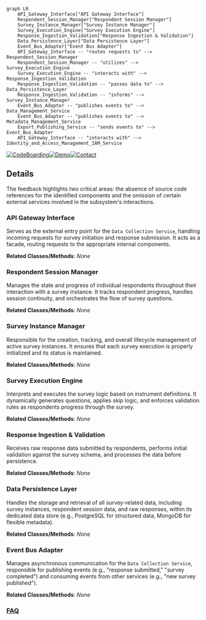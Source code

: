 ```mermaid
graph LR
    API_Gateway_Interface["API Gateway Interface"]
    Respondent_Session_Manager["Respondent Session Manager"]
    Survey_Instance_Manager["Survey Instance Manager"]
    Survey_Execution_Engine["Survey Execution Engine"]
    Response_Ingestion_Validation["Response Ingestion & Validation"]
    Data_Persistence_Layer["Data Persistence Layer"]
    Event_Bus_Adapter["Event Bus Adapter"]
    API_Gateway_Interface -- "routes requests to" --> Respondent_Session_Manager
    Respondent_Session_Manager -- "utilizes" --> Survey_Execution_Engine
    Survey_Execution_Engine -- "interacts with" --> Response_Ingestion_Validation
    Response_Ingestion_Validation -- "passes data to" --> Data_Persistence_Layer
    Response_Ingestion_Validation -- "informs" --> Survey_Instance_Manager
    Event_Bus_Adapter -- "publishes events to" --> Data_Management_Service
    Event_Bus_Adapter -- "publishes events to" --> Metadata_Management_Service
    Export_Publishing_Service -- "sends events to" --> Event_Bus_Adapter
    API_Gateway_Interface -- "interacts with" --> Identity_and_Access_Management_IAM_Service
```

[![CodeBoarding](https://img.shields.io/badge/Generated%20by-CodeBoarding-9cf?style=flat-square)](https://github.com/CodeBoarding/GeneratedOnBoardings)[![Demo](https://img.shields.io/badge/Try%20our-Demo-blue?style=flat-square)](https://www.codeboarding.org/demo)[![Contact](https://img.shields.io/badge/Contact%20us%20-%20contact@codeboarding.org-lightgrey?style=flat-square)](mailto:contact@codeboarding.org)

## Details

The feedback highlights two critical areas: the absence of source code references for the identified components and the omission of certain external services involved in the subsystem's interactions.

### API Gateway Interface
Serves as the external entry point for the `Data Collection Service`, handling incoming requests for survey initiation and response submission. It acts as a facade, routing requests to the appropriate internal components.


**Related Classes/Methods**: _None_

### Respondent Session Manager
Manages the state and progress of individual respondents throughout their interaction with a survey instance. It tracks respondent progress, handles session continuity, and orchestrates the flow of survey questions.


**Related Classes/Methods**: _None_

### Survey Instance Manager
Responsible for the creation, tracking, and overall lifecycle management of active survey instances. It ensures that each survey execution is properly initialized and its status is maintained.


**Related Classes/Methods**: _None_

### Survey Execution Engine
Interprets and executes the survey logic based on instrument definitions. It dynamically generates questions, applies skip logic, and enforces validation rules as respondents progress through the survey.


**Related Classes/Methods**: _None_

### Response Ingestion & Validation
Receives raw response data submitted by respondents, performs initial validation against the survey schema, and processes the data before persistence.


**Related Classes/Methods**: _None_

### Data Persistence Layer
Handles the storage and retrieval of all survey-related data, including survey instances, respondent session data, and raw responses, within its dedicated data store (e.g., PostgreSQL for structured data, MongoDB for flexible metadata).


**Related Classes/Methods**: _None_

### Event Bus Adapter
Manages asynchronous communication for the `Data Collection Service`, responsible for publishing events (e.g., "response submitted," "survey completed") and consuming events from other services (e.g., "new survey published").


**Related Classes/Methods**: _None_



### [FAQ](https://github.com/CodeBoarding/GeneratedOnBoardings/tree/main?tab=readme-ov-file#faq)